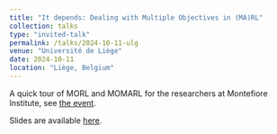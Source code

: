 ```yaml
---
title: "It depends: Dealing with Multiple Objectives in (MA)RL"
collection: talks
type: "invited-talk"
permalink: /talks/2024-10-11-ulg
venue: "Université de Liège"
date: 2024-10-11
location: "Liège, Belgium"
---
```


A quick tour of MORL and MOMARL for the researchers at Montefiore Institute, see [the event](https://www.montefiore.uliege.be/cms/c_12308857/en/-it-depends-dealing-with-multiple-objectives-in-ma-rl).

Slides are available [here](https://ffelten.github.io/files/talks/ULg_october.pdf).